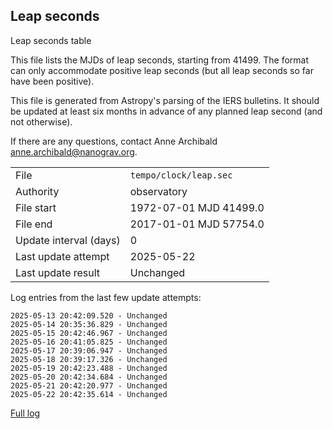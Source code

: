 
## Leap seconds

Leap seconds table

This file lists the MJDs of leap seconds, starting from 41499.
The format can only accommodate positive leap seconds (but all
leap seconds so far have been positive).

This file is generated from Astropy's parsing of the IERS
bulletins. It should be updated at least six months in advance
of any planned leap second (and not otherwise).

If there are any questions, contact Anne Archibald
<anne.archibald@nanograv.org>.

|     |     |
|:--- |:--- |
| File | `tempo/clock/leap.sec` |
| Authority | observatory |
| File start | 1972-07-01 MJD 41499.0 |
| File end | 2017-01-01 MJD 57754.0 |
| Update interval (days) | 0 |
| Last update attempt | 2025-05-22 |
| Last update result | Unchanged |

Log entries from the last few update attempts:
```
2025-05-13 20:42:09.520 - Unchanged
2025-05-14 20:35:36.829 - Unchanged
2025-05-15 20:42:46.967 - Unchanged
2025-05-16 20:41:05.825 - Unchanged
2025-05-17 20:39:06.947 - Unchanged
2025-05-18 20:39:17.326 - Unchanged
2025-05-19 20:42:23.488 - Unchanged
2025-05-20 20:42:34.684 - Unchanged
2025-05-21 20:42:20.977 - Unchanged
2025-05-22 20:42:35.614 - Unchanged
```
[Full log](https://raw.githubusercontent.com/ipta/pulsar-clock-corrections/main/log/tempo/clock/leap.sec.log)
